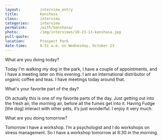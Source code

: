```yaml
---
layout:         interview_entry
title:          Kenshasa
class:          interview
categories:     interview
permalink:      /with/kenshasa/
photo:          /img/interviews/10-23-13-kenshasa.jpg
pull-quote:
location:       Prospect Park
date-time:      8:51 a.m. on Wednesday, October 23
---
```

<p class="question">What are you doing today?</p>
<p>Today I’m walking my dog in the park, I have a couple of appointments, and I have a meeting later on this evening. I am an international distributor of organic coffee and teas. I have meetings today around that.</p>

<p class="question">What's your favorite part of the day?</p>
<p>Oh actually this is one of my favorite parts of the day. Just getting out into the fresh air, the morning air, before all the fumes get into it. Having Fudge [the dog] interact with other pets, it’s just wonderful. I enjoy it very much.</p>

<p class="question">What are you doing tomorrow?</p>
<p>Tomorrow I have a workshop. I’m a psychologist and I do workshops on stress management. So I have a workshop tomorrow at 8:30 in the morning.</p>
